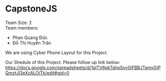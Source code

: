 # CapstoneJS
Team Size: 2 <br>
Team members:

- Phan Quang Đức
- Đỗ Thị Huyền Trân

We are using Cyber Phone Layout for this Project.

Our Shedule of this Project. Please follow up link below:
https://docs.google.com/spreadsheets/d/1qlTV6pkTahpSoy0jFBBJTamvGjPQmztJI3eXcALOiTk/edit#gid=0